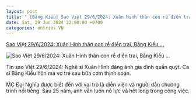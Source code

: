 ```yaml
---
layout: post
title: " [Bằng Kiều] Sao Việt 29/6/2024: Xuân Hinh thân con rể điển trai, Bằng Kiều ..."
date: Sat, 29 Jun 2024 22:00:00 +0700
categories: entries VN
---
```

[Sao Việt 29/6/2024: Xuân Hinh thân con rể điển trai, Bằng Kiều ...](https://vietnamnet.vn/sao-viet-29-6-2024-xuan-hinh-than-con-re-dien-trai-bang-kieu-thom-ma-vo-tre-2296644.html)

![Sao Việt 29/6/2024: Xuân Hinh thân con rể điển trai, Bằng Kiều ...](https://static-images.vnncdn.net/vps_images_publish/000001/000003/2024/6/29/449454552-2735416259965923-6233552627973001767-n-1752.jpg?width=0&s=gj3k2iov9Iq0rz6A0rEffw)

Tin sao Việt 29/6/2024: Nghệ sĩ Xuân Hình đăng ảnh gia đình quấn quýt. Ca sĩ Bằng Kiều hôn má vợ trẻ sau bữa cơm thịnh soạn.

MC Đại Nghĩa được biết đến với vai trò là diễn viên và người dẫn chương trình nổi tiếng. Sau 25 năm, anh vẫn luôn nỗ lực và hết lòng trong công việc.

